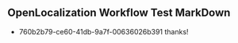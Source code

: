 ## OpenLocalization Workflow Test MarkDown
* 760b2b79-ce60-41db-9a7f-00636026b391 thanks!

<!--HONumber=Aug16_HO1-->


